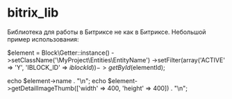 bitrix_lib
==========

Библиотека для работы в Битриксе не как в Битриксе. Небольшой пример использования:

$element = Block\Getter::instance()
    ->setClassName('\MyProject\Entities\EntityName')
    ->setFilter(array('ACTIVE' => 'Y', 'IBLOCK_ID' => $iblockId))
    ->getById($elementId);
    
echo $element->name . "\n";
echo $element->getDetailImageThumb(['width' => 400, 'height' => 400]) . "\n";
